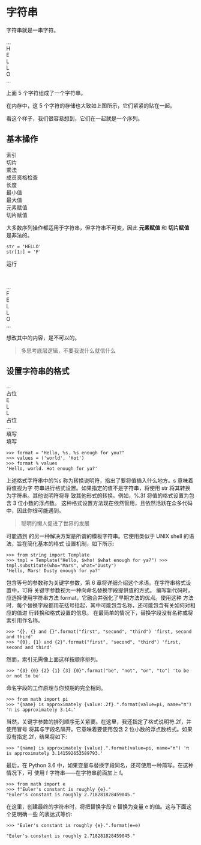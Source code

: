# 字符串

字符串就是一串字符。

<div class="flex justify-start gap-1">
  <div class="bg-sky-500 dark:bg-sky-800 w-8 h-8 rounded text-center">...</div>
  <div class="bg-sky-500 dark:bg-sky-800 w-8 h-8 rounded text-center">H</div>
  <div class="bg-sky-500 dark:bg-sky-800 w-8 h-8 rounded text-center">E</div>
  <div class="bg-sky-500 dark:bg-sky-800 w-8 h-8 rounded text-center">L</div>
  <div class="bg-sky-500 dark:bg-sky-800 w-8 h-8 rounded text-center">L</div>
  <div class="bg-sky-500 dark:bg-sky-800 w-8 h-8 rounded text-center">O</div>
  <div class="bg-sky-500 dark:bg-sky-800 w-8 h-8 rounded text-center">...</div>
</div>

上面 5 个字符组成了一个字符串。

在内存中，这 5 个字符的存储也大致如上图所示，它们紧紧的贴在一起。

看这个样子，我们很容易想到，它们在一起就是一个序列。

## 基本操作

<div class="flex justify-start gap-1">
  <div class="bg-cyan-500 dark:bg-cyan-800 w-10 h-8 rounded text-center">索引</div>
  <div class="bg-cyan-500 dark:bg-cyan-800 w-10 h-8 rounded text-center">切片</div>
  <div class="bg-cyan-500 dark:bg-cyan-800 w-10 h-8 rounded text-center">乘法</div>
  <div class="bg-cyan-500 dark:bg-cyan-800 w-28 h-8 rounded text-center">成员资格检查</div>
  <div class="bg-cyan-500 dark:bg-cyan-800 w-10 h-8 rounded text-center">长度</div>
  <div class="bg-cyan-500 dark:bg-cyan-800 w-14 h-8 rounded text-center">最小值</div>
  <div class="bg-cyan-500 dark:bg-cyan-800 w-14 h-8 rounded text-center">最大值</div>
  <div class="bg-red-500 dark:bg-red-900 w-20 h-8 rounded text-center">元素赋值</div>
  <div class="bg-red-500 dark:bg-red-900 w-20 h-8 rounded text-center">切片赋值</div>
</div>

大多数序列操作都适用于字符串，但字符串不可变，因此 **元素赋值** 和 **切片赋值** 是非法的。

<div x-data>
    <pre><code class="language-python3" x-ref="code">str = 'HELLO'
str[1:] = 'F'</code></pre>
    <div class="flex justify-end">
        <div class="btn" x-show="window.runner != undefined" x-on:click="$store.r1=window.runner($refs.code.innerText,'python')">运行</div>
    </div>
</div>

<div x-data x-show="$store.r1 != ''">
<pre>
    <code x-html="$store.r1" class="mt-2"></code>
</pre>
</div>

<div class="flex justify-start gap-1">
  <div class="bg-sky-500 dark:bg-sky-800 w-8 h-8 rounded text-center">...</div>
  <div class="bg-red-500 dark:bg-red-800 w-8 h-8 rounded text-center">F</div>
  <div class="bg-sky-500 dark:bg-sky-800 w-8 h-8 rounded text-center">E</div>
  <div class="bg-sky-500 dark:bg-sky-800 w-8 h-8 rounded text-center">L</div>
  <div class="bg-sky-500 dark:bg-sky-800 w-8 h-8 rounded text-center">L</div>
  <div class="bg-sky-500 dark:bg-sky-800 w-8 h-8 rounded text-center">O</div>
  <div class="bg-sky-500 dark:bg-sky-800 w-8 h-8 rounded text-center">...</div>
</div>

想改其中的内容，是不可以的。

> 多思考底层逻辑，不要我说什么就信什么

## 设置字符串的格式

<div class="flex justify-start gap-1">
  <div class="bg-sky-500 dark:bg-sky-800 w-8 h-8 rounded text-center">...</div>
  <div class="bg-yellow-500 dark:bg-yellow-800 w-10 h-8 rounded text-center">占位</div>
  <div class="bg-sky-500 dark:bg-sky-800 w-8 h-8 rounded text-center">E</div>
  <div class="bg-sky-500 dark:bg-sky-800 w-8 h-8 rounded text-center">L</div>
  <div class="bg-sky-500 dark:bg-sky-800 w-8 h-8 rounded text-center">L</div>
  <div class="bg-yellow-500 dark:bg-yellow-800 w-10 h-8 rounded text-center">占位</div>
  <div class="bg-sky-500 dark:bg-sky-800 w-8 h-8 rounded text-center">...</div>
</div>

<div class="flex justify-start gap-1 mt-2">
  <div class=" w-8 h-8 rounded text-center"></div>
  <div class="bg-green-500 dark:bg-green-800 w-10 h-8 rounded text-center">填写</div>
  <div class="w-8 h-8 rounded text-center"></div>
  <div class="w-8 h-8 rounded text-center"></div>
  <div class="w-8 h-8 rounded text-center"></div>
  <div class="bg-green-500 dark:bg-green-800 w-10 h-8 rounded text-center">填写</div>
  <div class="w-8 h-8 rounded text-center"></div>
</div>

```python3
>>> format = "Hello, %s. %s enough for you?"
>>> values = ('world', 'Hot')
>>> format % values
'Hello, world. Hot enough for ya?'
```

上述格式字符串中的%s 称为转换说明符，指出了要将值插入什么地方。s 意味着将值视为字 符串进行格式设置。如果指定的值不是字符串，将使用 str 将其转换为字符串。其他说明符将导 致其他形式的转换。例如，%.3f 将值的格式设置为包含 3 位小数的浮点数。
这种格式设置方法现在依然管用，且依然活跃在众多代码中，因此你很可能遇到。

> 聪明的懒人促进了世界的发展

可能遇到 的另一种解决方案是所谓的模板字符串。它使用类似于 UNIX shell 的语法，旨在简化基本的格式 设置机制，如下所示:

```python3
>>> from string import Template
>>> tmpl = Template("Hello, $who! $what enough for ya?") >>> tmpl.substitute(who="Mars", what="Dusty")
'Hello, Mars! Dusty enough for ya?'
```

包含等号的参数称为关键字参数，第 6 章将详细介绍这个术语。在字符串格式设置中，可将 关键字参数视为一种向命名替换字段提供值的方式。
编写新代码时，应选择使用字符串方法 format，它融合并强化了早期方法的优点。使用这种 方法时，每个替换字段都用花括号括起，其中可能包含名称，还可能包含有关如何对相应的值进 行转换和格式设置的信息。
在最简单的情况下，替换字段没有名称或将索引用作名称。

```python3
>>> "{}, {} and {}".format("first", "second", "third") 'first, second and third'
>>> "{0}, {1} and {2}".format("first", "second", "third") 'first, second and third'
```

然而，索引无需像上面这样按顺序排列。

```python3
>>> "{3} {0} {2} {1} {3} {0}".format("be", "not", "or", "to") 'to be or not to be'
```

命名字段的工作原理与你预期的完全相同。

```python3
>>> from math import pi
>>> "{name} is approximately {value:.2f}.".format(value=pi, name="π") 'π is approximately 3.14.'
```

当然，关键字参数的排列顺序无关紧要。在这里，我还指定了格式说明符.2f，并使用冒号 将其与字段名隔开。它意味着要使用包含 2 位小数的浮点数格式。如果没有指定.2f，结果将如下:

```python3
>>> "{name} is approximately {value}.".format(value=pi, name="π") 'π is approximately 3.141592653589793.'
```

最后，在 Python 3.6 中，如果变量与替换字段同名，还可使用一种简写。在这种情况下，可 使用 f 字符串——在字符串前面加上 f。

```python3
>>> from math import e
>>> f"Euler's constant is roughly {e}."
"Euler's constant is roughly 2.718281828459045."
```

在这里，创建最终的字符串时，将把替换字段 e 替换为变量 e 的值。这与下面这个更明确一些 的表达式等价:

```python3
>>> "Euler's constant is roughly {e}.".format(e=e)

"Euler's constant is roughly 2.718281828459045."
```

<div class="h-24"></div>

<script>
window.document.addEventListener('alpine:init', () => {
    Alpine.store('r1', '')
    Alpine.store('r2', '')
    Alpine.store('r3', '')
})

window.Alpine.start()
</script>
